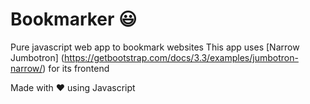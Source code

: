# Bookmarker :smiley:
Pure javascript web app to bookmark websites
This app uses [Narrow Jumbotron] (https://getbootstrap.com/docs/3.3/examples/jumbotron-narrow/) for its frontend

Made with :heart: using Javascript
